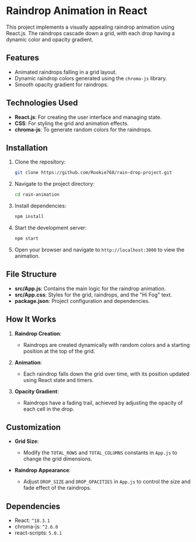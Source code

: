 # Raindrop Animation in React

This project implements a visually appealing raindrop animation using React.js. The raindrops cascade down a grid, with each drop having a dynamic color and opacity gradient.

## Features
- Animated raindrops falling in a grid layout.
- Dynamic raindrop colors generated using the `chroma-js` library.
- Smooth opacity gradient for raindrops.

## Technologies Used
- **React.js**: For creating the user interface and managing state.
- **CSS**: For styling the grid and animation effects.
- **chroma-js**: To generate random colors for the raindrops.

## Installation
1. Clone the repository:
   ```bash
   git clone https://github.com/Rookie768/rain-drop-project.git
   ```

2. Navigate to the project directory:
   ```bash
   cd rain-animation
   ```

3. Install dependencies:
   ```bash
   npm install
   ```

4. Start the development server:
   ```bash
   npm start
   ```

5. Open your browser and navigate to `http://localhost:3000` to view the animation.

## File Structure
- **src/App.js**: Contains the main logic for the raindrop animation.
- **src/App.css**: Styles for the grid, raindrops, and the "Hi Fog" text.
- **package.json**: Project configuration and dependencies.

## How It Works
1. **Raindrop Creation**:
   - Raindrops are created dynamically with random colors and a starting position at the top of the grid.

2. **Animation**:
   - Each raindrop falls down the grid over time, with its position updated using React state and timers.

3. **Opacity Gradient**:
   - Raindrops have a fading trail, achieved by adjusting the opacity of each cell in the drop.


## Customization
- **Grid Size**:
  - Modify the `TOTAL_ROWS` and `TOTAL_COLUMNS` constants in `App.js` to change the grid dimensions.

- **Raindrop Appearance**:
  - Adjust `DROP_SIZE` and `DROP_OPACITIES` in `App.js` to control the size and fade effect of the raindrops.


## Dependencies
- React: `^18.3.1`
- chroma-js: `^2.6.0`
- react-scripts: `5.0.1`


